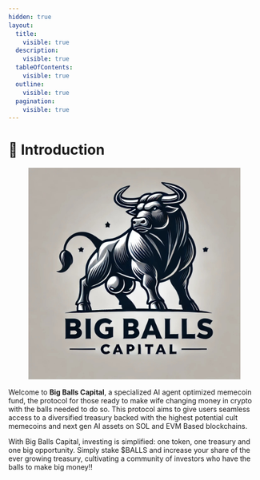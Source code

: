 ```yaml
---
hidden: true
layout:
  title:
    visible: true
  description:
    visible: true
  tableOfContents:
    visible: true
  outline:
    visible: true
  pagination:
    visible: true
---
```


# 🐂 Introduction

<figure><img src=".gitbook/assets/WhatsApp Image 2024-10-24 at 17.00.07_91b7e0bd (1).jpg" alt=""><figcaption></figcaption></figure>

Welcome to **Big Balls Capital**, a specialized AI agent optimized memecoin fund, the protocol for those ready to make wife changing money in crypto with the balls needed to do so. This protocol aims to give users seamless access to a diversified treasury backed with the highest potential cult memecoins and next gen AI assets on SOL and EVM Based blockchains.&#x20;

With Big Balls Capital, investing is simplified: one token, one treasury and one big opportunity. Simply stake $BALLS and increase your share of the ever growing treasury, cultivating a community of investors who have the balls to make big money!!
